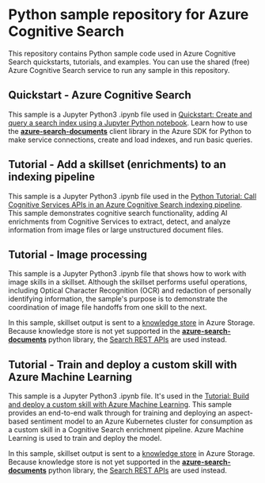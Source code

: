 # Python sample repository for Azure Cognitive Search

This repository contains Python sample code used in Azure Cognitive Search quickstarts, tutorials, and examples. You can use the shared (free) Azure Cognitive Search service to run any sample in this repository.

## Quickstart - Azure Cognitive Search

This sample is a Jupyter Python3 .ipynb file used in [Quickstart: Create and query a search index using a Jupyter Python notebook](https://docs.microsoft.com/azure/search/search-get-started-python). Learn how to use the [**azure-search-documents**](https://docs.microsoft.com/python/api/overview/azure/search-documents-readme) client library in the Azure SDK for Python to make service connections, create and load indexes, and run basic queries.

## Tutorial - Add a skillset (enrichments) to an indexing pipeline

This sample is a Jupyter Python3 .ipynb file used in the [Python Tutorial: Call Cognitive Services APIs in an Azure Cognitive Search indexing pipeline](https://docs.microsoft.com/azure/search/cognitive-search-tutorial-blob-python). This sample demonstrates cognitive search functionality, adding AI enrichments from Cognitive Services to extract, detect, and analyze information from image files or large unstructured document files.

## Tutorial - Image processing

This sample is a Jupyter Python3 .ipynb file that shows how to work with image skills in a skillset. Although the skillset performs useful operations, including Optical Character Recognition (OCR) and redaction of personally identifying information, the sample's purpose is to demonstrate the coordination of image file handoffs from one skill to the next.

In this sample, skillset output is sent to a [knowledge store](https://docs.microsoft.com/azure/search/knowledge-store-concept-intro) in Azure Storage. Because knowledge store is not yet supported in the [**azure-search-documents**](https://docs.microsoft.com/python/api/overview/azure/search-documents-readme) python library, the [Search REST APIs](https://docs.microsoft.com/rest/api/searchservice/) are used instead.

## Tutorial - Train and deploy a custom skill with Azure Machine Learning

This sample is a Jupyter Python3 .ipynb file. It's used in the [Tutorial: Build and deploy a custom skill with Azure Machine Learning](https://docs.microsoft.com/azure/search/cognitive-search-tutorial-aml-custom-skill). This sample provides an end-to-end walk through for training and deploying an aspect-based sentiment model to an Azure Kubernetes cluster for consumption as a custom skill in a Cognitive Search enrichment pipeline. Azure Machine Learning is used to train and deploy the model.

In this sample, skillset output is sent to a [knowledge store](https://docs.microsoft.com/azure/search/knowledge-store-concept-intro) in Azure Storage. Because knowledge store is not yet supported in the [**azure-search-documents**](https://docs.microsoft.com/python/api/overview/azure/search-documents-readme) python library, the [Search REST APIs](https://docs.microsoft.com/rest/api/searchservice/) are used instead.